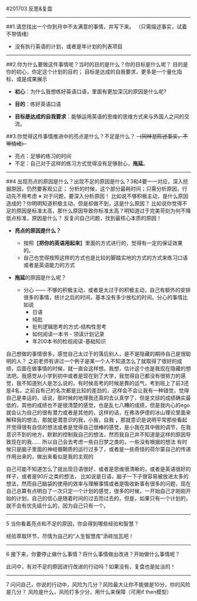 #201703 反思&复盘
- - - - -
##1.请您找出一个你到月中不太满意的事情，并写下来。
 （只需描述事实，试着不带情绪）
-  没有执行英语的计划，或者是年计划的列表项目
- - - - -
##2.你为什么要做这件事情呢？当时的目的是什么？你的目标是什么呢？
目的是你的初心，你定这个计划的目的；
目标是达成的自我要求，更多是一个量化指标，或是成果展示
 - **初心**：为什么我想练好英语口语，里面有更加深沉的原因是什么呢?

  - **目的**：练好英语口语
  - **目标是达成的自我要求**：能够运用英语的思维的思维方式来与外国人之间的交流。


##3.你觉得这件事情推进中的亮点是什么？不足是什么？
~~（同样是陈述事实，不带情绪）~~
 - 亮点：足够的练习的时间
 - 不足：自己对于这样的练习方式觉得没有足够耐心，**拖延**。
- - - - -
##4 出现亮点的原因是什么？出现不足的原因是什么？3和4要一一对应，深入挖掘原因，仍然要客观公正；
    分析的时候，这个部分最耗时间；只需分析原因，行动先不用考虑
    ※ 对于问题，要深入分析原因！
        比如说不够积极主动，是什么原因造成的？你明明知道积极主动，但是却做不到，这是什么原因？
        比如说你觉得不足的原因是标准太高，那什么原因导致你标准太高？明知道过于完美苛刻为何不降低点标准，原因是什么？
        反复问自己问题，找到最核心本质的原因！
- **亮点的原因是什么？**
    - 按照【**把你的英语用起来**】里面的方式进行的，觉得有一定的保证效果的。
    - 自己也觉得按照这样的方式也是比较的脚踏实地的方式的方式来练习口语或者是英语能力的方式

- **拖延**的原因是什么呢？
    - 分心 —— 不够的积极主动，或者是太过于的积极主动，自己有额外的安排很多的事情，统计之后的时间，基本没有多少放松的时间。分心的事情比如说
        - 日语
        - 纯批
        - 批判逻辑思考的方式-结构性思考
        - 如何阅读一本书 - 领读计划记录
        - 年200本书的检视阅读-基础知识

自己想做的事情很多，感觉自己太过于的落后别人，是不是隐藏的期待自己是很聪明的人？
之前老师有讲过一个例子是某一个人不知道怎么了就取得了很好的成绩，后面在做事情的时候，就一直会这样想。我想，估计这个也是我现在隐藏的想法吧。我感觉从小学到初中或者是现在到了大学，我觉得自己都没有很努力的感觉，我不知道别人是怎么说的，有时候高考的时候是靠的运气，考到班上了前3还是4名，之前自有己的名次都是比较的差劲的，这样会不会让我有一种错觉，觉得自己是幸运的，话说，那时候的地理我还真的去认真学了，但是文综的成绩确实最低的，其他的成绩也不是很清楚的感觉，也是乱七八糟的成绩，但是我内心的ego就会认为自己的很有潜力或者是其他的，这样的话，在弗洛伊德的冰山理论里面来解释我的想法，那就是潜意识的我，小我，自我 ，那就意识是说明平常那些看起开觉得很有自信的想法或者是觉得自己很棒的感觉，是小我在其中做的调节，在我意识不到的地方，默默的控制我自己的想法，然而我自己并不知道是这样的原因导致现在的我……
所以自己会去考虑一些白日梦之类的，一些没有根据的想法
有时候只是脑子里面的神经髓鞘质的运行过多了，或者是一些奇怪的荷尔蒙自己的传递作用出来的，做出来看似是我的主观的


自己可能不知道怎么了就出现日语很好，或者是思维很清晰的，或者是英语很好的样子，或者是90斤之类的想法，
比如说是日语，脑子一下子很容易被放进太多的想法，然而自己脑袋的使用的效率与理解事情或者是吸收新事有很多的问题，现在自己总算有点明白了一次只定一个计划的感觉，很多的时候，一开始自己才刚刚开始的计划，自己的信心是随着时间的过去而过去的，但是，如果只有一个计划的，就不会有优先级什么的，因为自己只有一个。

- - - - -
5 当你看着亮点和不足的原因，你会得到哪些经验和智慧？

经验萃取环节，尽情为自己的“人生智慧库”添砖加瓦吧！

- - - - -
6 接下来，你要停止做什么事情？将什么事情做出改进？开始做什么事情呢？

此问中，有对不足的原因进行改进的行动吗？如果没有，复盘也是扯淡的！
- - - - -
7 问问自己，你说的行动中，风险为几分？风险最大让你不能做是10分，你的风险是几分？
风险是什么，风险打多少分，用什么来保障（可用if then模型）

